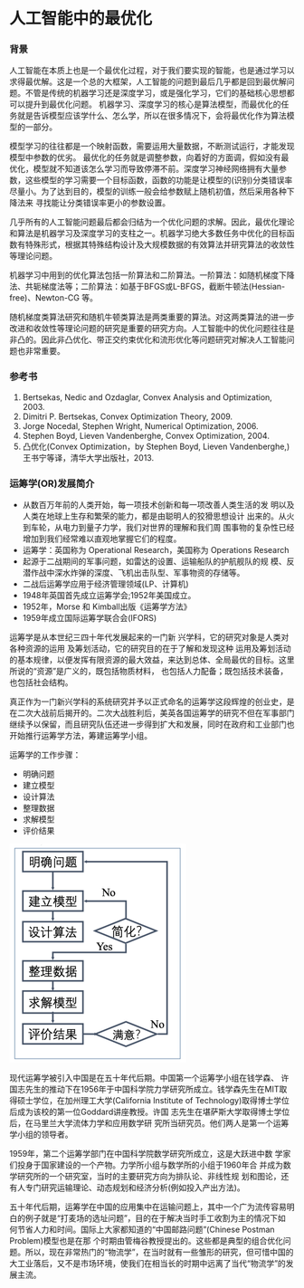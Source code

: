 

# 人工智能中的最优化

### 背景

人工智能在本质上也是一个最优化过程，对于我们要实现的智能，也是通过学习以求得最优解。这是一个总的大框架，人工智能的问题到最后几乎都是回到最优解问题。不管是传统的机器学习还是深度学习，或是强化学习，它们的基础核心思想都可以提升到最优化问题。 机器学习、深度学习的核心是算法模型，而最优化的任务就是告诉模型应该学什么、怎么学，所以在很多情况下，会将最优化作为算法模型的一部分。

模型学习的往往都是一个映射函数，需要运用大量数据，不断测试运行，才能发现模型中参数的优劣。 最优化的任务就是调整参数，向着好的方面调，假如没有最优化，模型就不知道该怎么学习而导致停滞不前。深度学习神经网络拥有大量参数，这些模型的学习需要一个目标函数，函数的功能是让模型的(识别)分类错误率尽量小。为了达到目的，模型的训练一般会给参数赋上随机初值，然后采用各种下降法来 寻找能让分类错误率更小的参数设置。

几乎所有的人工智能问题最后都会归结为一个优化问题的求解。因此，最优化理论和算法是机器学习及深度学习的支柱之一。机器学习绝大多数任务中优化的目标函数有特殊形式，根据其特殊结构设计及大规模数据的有效算法并研究算法的收敛性等理论问题。

机器学习中用到的优化算法包括一阶算法和二阶算法。一阶算法：如随机梯度下降法、共轭梯度法等；二阶算法：如基于BFGS或L-BFGS，截断牛顿法(Hessian-free)、Newton-CG 等。

随机梯度类算法研究和随机牛顿类算法是两类重要的算法。对这两类算法的进一步改进和收敛性等理论问题的研究是重要的研究方向。人工智能中的优化问题往往是非凸的。因此非凸优化、带正交约束优化和流形优化等问题研究对解决人工智能问题也非常重要。

### 参考书

1. Bertsekas, Nedic and Ozdaglar, Convex Analysis and Optimization, 2003.
2. Dimitri P. Bertsekas, Convex Optimization Theory, 2009.
3. Jorge Nocedal, Stephen Wright, Numerical Optimization, 2006.
4. Stephen Boyd, Lieven Vandenberghe, Convex Optimization, 2004.
5. 凸优化(Convex Optimization，by Stephen Boyd, Lieven Vandenberghe,) 王书宁等译，清华大学出版社，2013.

### 运筹学(OR)发展简介

- 从数百万年前的人类开始，每一项技术创新和每一项改善人类生活的发 明以及人类在地球上生存和繁荣的能力，都是由聪明人的狡猾思想设计 出来的。从火到车轮，从电力到量子力学，我们对世界的理解和我们周 围事物的复杂性已经增加到我们经常难以直观地掌握它们的程度。
- 运筹学：英国称为 Operational Research，美国称为 Operations Research
- 起源于二战期间的军事问题，如雷达的设置、运输船队的护航舰队的规 模、反潜作战中深水炸弹的深度、飞机出击队型、军事物资的存储等。
- 二战后运筹学应用于经济管理领域(LP、计算机)
- 1948年英国首先成立运筹学会;1952年美国成立。
- 1952年，Morse 和 Kimball出版《运筹学方法》
- 1959年成立国际运筹学联合会(IFORS)

运筹学是从本世纪三四十年代发展起来的一门新 兴学科，它的研究对象是人类对各种资源的运用 及筹划活动，它的研究目的在于了解和发现这种 运用及筹划活动的基本规律，以便发挥有限资源的最大效益，来达到总体、全局最优的目标。这里所说的“资源”是广义的，既包括物质材料， 也包括人力配备；既包括技术装备，也包括社会结构。

真正作为一门新兴学科的系统研究并予以正式命名的运筹学这段辉煌的创业史，是在二次大战前后揭开的。二次大战胜利后，美英各国运筹学的研究不但在军事部门继续予以保留，而且研究队伍还进一步得到扩大和发展，同时在政府和工业部门也开始推行运筹学方法，筹建运筹学小组。

运筹学的工作步骤：

- 明确问题
- 建立模型
- 设计算法
- 整理数据
- 求解模型
- 评价结果

<img src="./images/4.png" alt="4" style="zoom:50%;" />

现代运筹学被引入中国是在五十年代后期。中国第一个运筹学小组在钱学森、 许国志先生的推动下在1956年于中国科学院力学研究所成立。钱学森先生在MIT取得硕士学位，在加州理工大学(California Institute of Technology)取得博士学位后成为该校的第一位Goddard讲座教授。许国 志先生在堪萨斯大学取得博士学位后，在马里兰大学流体力学和应用数学研 究所当研究员。他们两人是第一个运筹学小组的领导者。

1959年，第二个运筹学部门在中国科学院数学研究所成立，这是大跃进中数 学家们投身于国家建设的一个产物。力学所小组与数学所的小组于1960年合 并成为数学研究所的一个研究室，当时的主要研究方向为排队论、非线性规 划和图论，还有人专门研究运输理论、动态规划和经济分析(例如投入产出方法)。

五十年代后期，运筹学在中国的应用集中在运输问题上，其中一个广为流传容易明白的例子就是“打麦场的选址问题”，目的在于解决当时手工收割为主的情况下如 何节省人力和时间。国际上大家都知道的“中国邮路问题”(Chinese Postman Problem)模型也是在那 个时期由管梅谷教授提出的。这些都是典型的组合优化问题。所以，现在非常热门的“物流学”，在当时就有一些雏形的研究，但可惜中国的大工业落后，又不是市场环境，使我们在相当长的时期中远离了当代“物流学”的发展主流。

